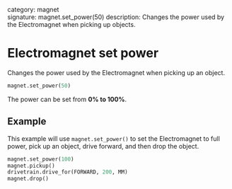 category: magnet  
signature: magnet.set_power(50)
description: Changes the power used by the Electromagnet when picking up objects.

# Electromagnet set power

Changes the power used by the Electromagnet when picking up an object.

```python
magnet.set_power(50)
```
The power can be set from **0% to 100%**.

## Example

This example will use `magnet.set_power()` to set the Electromagnet to full power, pick up an object, drive forward, and then drop the object.

```python
magnet.set_power(100)
magnet.pickup()
drivetrain.drive_for(FORWARD, 200, MM)
magnet.drop()
```

<advanced>
</advanced>